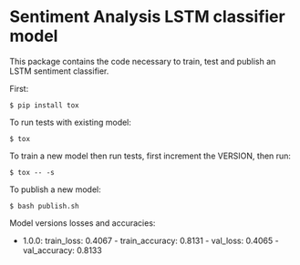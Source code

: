 # Sentiment Analysis LSTM classifier model

This package contains the code necessary to train, test and publish an LSTM sentiment classifier.

First:

`$ pip install tox`

To run tests with existing model:

`$ tox`

To train a new model then run tests, first increment the VERSION, then run:

`$ tox -- -s`

To publish a new model:

`$ bash publish.sh`

Model versions losses and accuracies:
- 1.0.0: train_loss: 0.4067 - train_accuracy: 0.8131 - val_loss: 0.4065 - val_accuracy: 0.8133